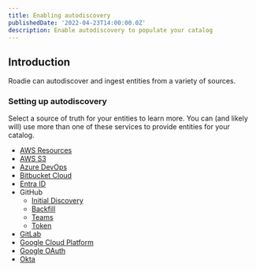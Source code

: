 ```yaml
---
title: Enabling autodiscovery
publishedDate: '2022-04-23T14:00:00.0Z'
description: Enable autodiscovery to populate your catalog
---
```


## Introduction

Roadie can autodiscover and ingest entities from a variety of sources.

### Setting up autodiscovery

Select a source of truth for your entities to learn more. You can (and likely will) use more than one of these services to provide entities for your catalog. 

- [AWS Resources](/docs/integrations/aws-resources/)
- [AWS S3](/docs/integrations/aws-s3/)
- [Azure DevOps](/docs/integrations/azure-devops-provider/)
- [Bitbucket Cloud](/docs/integrations/bitbucket/)
- [Entra ID](/docs/integrations/ms-graph-org-provider/)
- GitHub
  - [Initial Discovery](/docs/integrations/github-discovery/)
  - [Backfill](/docs/integrations/initial-github-discovery/)
  - [Teams](/docs/integrations/github-teams/)
  - [Token](/docs/integrations/github-token/)
- [GitLab](/docs/integrations/gitlab/)
- [Google Cloud Platform](/docs/integrations/gcp/)
- [Google OAuth](/docs/integrations/google-oauth-client/)
- [Okta](/docs/integrations/aws-resources/)